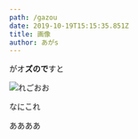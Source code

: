```yaml
---
path: /gazou
date: 2019-10-19T15:15:35.851Z
title: 画像
author: あがs
---
```

がオ**ズので**すと

![](/assets/caleb-woods-ecruhwpiw7c-unsplash.jpg "れごおお")

なにこれ

ああああ
